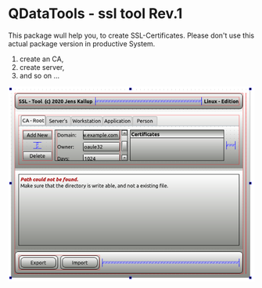 # **QDataTools** - ssl tool Rev.1
This package wull help you, to create SSL-Certificates.
Please don't use this actual package version in productive System.

1. create an CA,
2. create server,
3. and so on ...

![screenshoot](./screen1.png)
